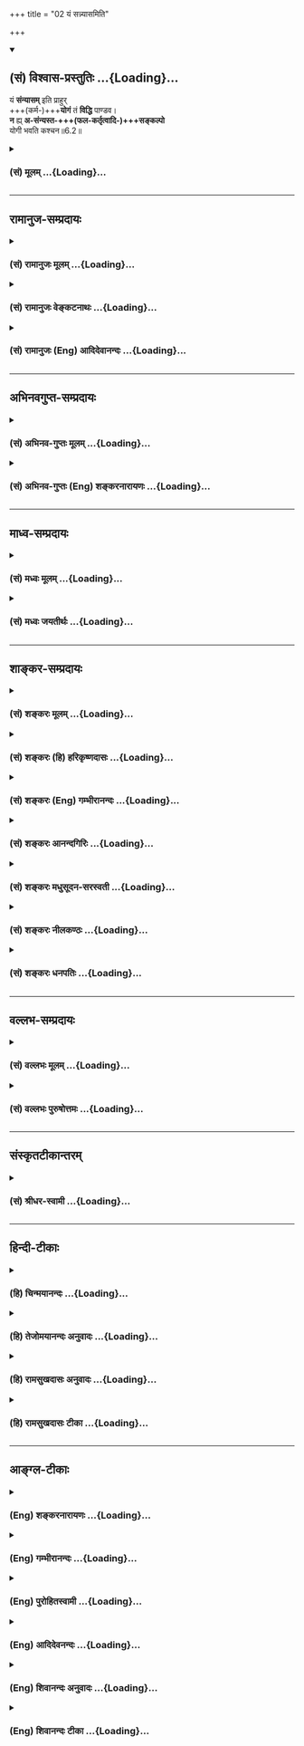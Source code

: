+++
title = "02 यं सन्न्यासमिति"

+++
<div class="js_include" newlevelforh1="2" title="(सं) विश्वास-प्रस्तुतिः" unfilled url="/mahAbhAratam/vyAsaH/shlokashaH/06-bhIShma-parva/03-bhagavad-gItA-parva/saMskRtam/vishvAsa-prastutiH/06_Atma-saMyama-yogaH_a/02_yaM_sannyAsamiti.md">
<details open><summary><h2>(सं) विश्वास-प्रस्तुतिः ...{Loading}...</h2></summary>

यं **संन्यासम्** इति प्राहुर्  
+++(कर्म-)+++**योगं** तं **विद्धि** पाण्डव।  
**न** ह्य् **अ-संन्यस्त-+++(फल-कर्तृत्वादि-)+++सङ्कल्पो**  
योगी भवति कश्चन॥6.2॥
</details>
</div>
<div class="js_include collapsed" newlevelforh1="3" title="(सं) मूलम्" unfilled url="/mahAbhAratam/vyAsaH/shlokashaH/06-bhIShma-parva/03-bhagavad-gItA-parva/saMskRtam/mUlam/06_Atma-saMyama-yogaH_a/02_yaM_sannyAsamiti.md">
<details><summary><h3>(सं) मूलम् ...{Loading}...</h3></summary>

यं संन्यासमिति प्राहुर्योगं तं विद्धि पाण्डव।  
न ह्यसंन्यस्तसङ्कल्पो योगी भवति कश्चन।।6.2।।
</details>
</div>


_________________
## रामानुज-सम्प्रदायः
<div class="js_include collapsed" newlevelforh1="3" title="(सं) रामानुजः मूलम्" unfilled url="/mahAbhAratam/vyAsaH/shlokashaH/06-bhIShma-parva/03-bhagavad-gItA-parva/saMskRtam/rAmAnujaH/mUlam/06_Atma-saMyama-yogaH_a/02_yaM_sannyAsamiti.md">
<details><summary><h3>(सं) रामानुजः मूलम् ...{Loading}...</h3></summary>

।।6.2।। ज्ञान-योग इति आत्म-याथात्म्य-ज्ञानम् **इति प्राहुः** तं
कर्म-**योगम्** एव **विद्धि।** तद् उपपादयति  -  
**न ह्यसंन्यस्तसंकल्पो योगी भवति कश्चन** इति।  
  
आत्मयाथात्म्यानुसन्धानेन अनात्मनि प्रकृतौ आत्म-संकल्पः संन्यस्तः
परित्यक्तो येन स संन्यस्त-संकल्पः अनेवं-भूतो यः स **असंन्यस्त-संकल्पः**। न हि उक्तेषु कर्मयोगेषु अनेवंभूतः कश्चन कर्मयोगी भवतियस्य सर्वे समारम्भाः कामसंकल्पवर्जिताः। (गीता 4।19) इति हि उक्तम्।

</details>
</div>
<div class="js_include collapsed" newlevelforh1="3" title="(सं) रामानुजः वेङ्कटनाथः" unfilled url="/mahAbhAratam/vyAsaH/shlokashaH/06-bhIShma-parva/03-bhagavad-gItA-parva/saMskRtam/rAmAnujaH/venkaTanAthaH/06_Atma-saMyama-yogaH_a/02_yaM_sannyAsamiti.md">
<details><summary><h3>(सं) रामानुजः वेङ्कटनाथः ...{Loading}...</h3></summary>

  
  
।।6.2।। सन्न्यासमनूद्य योगत्वे विधीयमाने ज्ञानयोगे
कर्मयोगसद्भावप्रतिपादनभ्रमः स्यात् तच्चनह्यसन्न्यस्त इत्युपपादनविरुद्धम्
अत्रानुपयुक्तं चेत्यभिप्रायेणाह उक्तलक्षणेति। योगोद्देशेन
सन्न्यासत्वविधिपरं वाक्यमित्यर्थः। सन्न्यासशब्दस्याभिप्रेतं वक्तुं
प्राकरणिकं वाच्यं तावदाह ज्ञानयोग इति। अत्र तदभिप्रेतमाह
आत्मयाथात्म्यज्ञानमिति। समुदायवाचकशब्दस्तदंशेऽपि प्रयुज्यत इति भावः। तं
कर्मयोगमेव विद्धीति कर्मयोगान्तर्गतमेव
विद्धीत्यर्थः। आत्मयाथात्म्येत्यादेरयमभिप्रायः सङ्कल्पशब्दो न तावदत्र
कुर्यामिति सङ्कल्पविषयः तदभावे कर्मकरणस्यैव अशक्यत्वात्। नापि
फलाभिसन्धिविषयः तथात्वेऽपि कर्मयोगे ज्ञानयोगान्तर्भावप्रतिज्ञाया
उपपादकत्वासिद्धेः। अतएवसङ्कल्पमूलः कामो हि यज्ञाः सङ्कल्पसम्भवाः मनु.2।3
इत्यादिस्मृतिपठितः कामस्य कर्मणां च हेतुः सङ्कल्पोऽत्र न विवक्षितः।
तस्मादेकीकृत्य कल्पोऽत्र सङ्कल्पः। स चात्र देहात्मगोचरः। तत्परित्यागश्च
तत्त्वज्ञानात्। एवं सत्येवनहि इत्यादेरुक्तोपपादकत्वमुपपद्येत इति। कश्चन
इति निर्देशः प्रागुक्तकर्मयोगनिष्ठवैविध्यसूचक इत्यभिप्रायेणउक्तेषु
कर्मयोगिप्वित्युक्तम्। सिद्धो ह्यत्रोपपादको भवति तत्सिद्धिरत्र कुतः
इत्याकाङ्क्षायां हिशब्दाभिप्रेतमाहयस्येति।  
  

</details>
</div>
<div class="js_include collapsed" newlevelforh1="3" title="(सं) रामानुजः (Eng) आदिदेवानन्दः" unfilled url="/mahAbhAratam/vyAsaH/shlokashaH/06-bhIShma-parva/03-bhagavad-gItA-parva/saMskRtam/rAmAnujaH/english/AdidevAnandaH/06_Atma-saMyama-yogaH_a/02_yaM_sannyAsamiti.md">
<details><summary><h3>(सं) रामानुजः (Eng) आदिदेवानन्दः ...{Loading}...</h3></summary>

6.2 Know Karma Yoga only to be that which they call as Sannyasa i.e., as Jnana Yoga or knowledge of the real nature of the self. Sri Krsna substantiates this by the words, 'For no one whose delusive identification of the body with the self is not abandoned, becomes a true Karma Yogin.' 'One whose delusion is abandoned is one by whom the delusion of identifying the self with Prakrti (body), which is in reality distinct from the self, is not rejected by the contemplation of the real nature of the self. One who is not of this kind is one whose delusion is not abandoned. One who is not of this kind cannot become a Karma Yogin of the type described here. It has already been said: 'He whose every undertaking is free from desire for fruits and delusive identification of the body with the self ৷৷.' (4.19). Sri Krsna now teaches that by Karma Yoga alone one succeeds in Yoga without the risk of fall.

</details>
</div>


_________________
## अभिनवगुप्त-सम्प्रदायः
<div class="js_include collapsed" newlevelforh1="3" title="(सं) अभिनव-गुप्तः मूलम्" unfilled url="/mahAbhAratam/vyAsaH/shlokashaH/06-bhIShma-parva/03-bhagavad-gItA-parva/saMskRtam/abhinava-guptaH/mUlam/06_Atma-saMyama-yogaH_a/02_yaM_sannyAsamiti.md">
<details><summary><h3>(सं) अभिनव-गुप्तः मूलम् ...{Loading}...</h3></summary>

।।6.1 6.2।। एवं प्राक्तनेनाध्यायगणेन साधितोऽर्थः श्लोकद्वयेन निगद्यते
अनाश्रित इति। य संन्यासमिति। कार्यं स्वजात्यादिविहितम्। संन्यासी +++(S
संन्यासीति)+++ योगीति पर्यायावेतौ। अत एवाह यं संन्यासमिति। तथा च योगमन्तरेण
संन्यासो नोपपद्यते। एवं संकल्पसंन्यासं विना योगो न युज्यते।
तस्मात्सततसंबद्धौ योगसंन्यासौ। न निरग्निरित्यादिना अयमर्थो ध्वन्यते
निरग्निश्च न भवति निष्क्रियश्च न भवति अथ च संन्यासी इत्यद्भुतम् इति।

</details>
</div>
<div class="js_include collapsed" newlevelforh1="3" title="(सं) अभिनव-गुप्तः (Eng) शङ्करनारायणः" unfilled url="/mahAbhAratam/vyAsaH/shlokashaH/06-bhIShma-parva/03-bhagavad-gItA-parva/saMskRtam/abhinava-guptaH/english/shankaranArAyaNaH/06_Atma-saMyama-yogaH_a/02_yaM_sannyAsamiti.md">
<details><summary><h3>(सं) अभिनव-गुप्तः (Eng) शङ्करनारायणः ...{Loading}...</h3></summary>

6.1-2 The subject matter that has been thus established in the series of
the preceding chapters is summarised by a couple of verses. Anasritah
etc. Yam etc. Bounden : Ordained \[in the law books\] according to one's
caste etc. \[Thus\] man-lf-renunciation and man-of-Yoga are synonyms.
That is why \[the Lord\] says, 'what \[the learned\] call renunciation'
etc. Therefore, without Yoga no renunciation is possible. Similarly Yoga
is not possible without renouncing the intention \[for fruit\].
Conseently, the Yoga and renunciation are ever interlinked. The idea,
suggested by 'not he who remains \[simply\] without his fires etc.' is
this : He remains neither without fires, nor without actions and yet he
is man of renunciation, Hence this is strange. Of course, following the
principle \[involved in the statement\] 'Playing dice is the kingship,
without throne', and following logic it has been asserted already that
renunciation is not possible for a person who remains simply without
actions. Yet-

</details>
</div>


_________________
## माध्व-सम्प्रदायः
<div class="js_include collapsed" newlevelforh1="3" title="(सं) मध्वः मूलम्" unfilled url="/mahAbhAratam/vyAsaH/shlokashaH/06-bhIShma-parva/03-bhagavad-gItA-parva/saMskRtam/madhvaH/mUlam/06_Atma-saMyama-yogaH_a/02_yaM_sannyAsamiti.md">
<details><summary><h3>(सं) मध्वः मूलम् ...{Loading}...</h3></summary>

।।6.2।। सन्न्यासोऽपि योगान्तर्भूत इत्याह यं सन्न्यासमिति।
कामसङ्कल्पाद्यपरित्यागे कथमुपायवान्स्यात् इत्याशयः।

</details>
</div>
<div class="js_include collapsed" newlevelforh1="3" title="(सं) मध्वः जयतीर्थः" unfilled url="/mahAbhAratam/vyAsaH/shlokashaH/06-bhIShma-parva/03-bhagavad-gItA-parva/saMskRtam/madhvaH/jayatIrthaH/06_Atma-saMyama-yogaH_a/02_yaM_sannyAsamiti.md">
<details><summary><h3>(सं) मध्वः जयतीर्थः ...{Loading}...</h3></summary>

।।6.2।। ननु सन्न्यासयोगौ भिन्नलक्षणौ तत्कथं तयोरैक्यमुच्यते इत्यत आह
**सन्न्यासोऽपी**ति। सन्न्यासी च योगी चेत्युक्त्या
प्राप्तात्यन्तभेदशङ्कानिवृत्त्यर्थमिति शेषः। अमुख्ययोगापेक्षया
पृथगुक्तोऽपीत्यपेरर्थः। योगशब्देन मुख्योऽत्राभिहितः। अतएव
वक्ष्यत्युपायवानिति अन्तर्भूतत्वादैक्योक्तिरित्यर्थः। सन्न्यासस्य
योगान्तर्भूतत्वमुपपाद्यते **न ही**ति। तदसत्
सङ्कल्पत्यागमात्रस्यासन्न्यासत्वात्। ईश्वराराधनाय स्वकर्मकरणमात्रं योगः
तस्य सन्न्यासाभावेऽप्युपपत्तेरित्यत आह **कामे**ति। सङ्कल्पशब्दस्य
कामाद्युपलक्षणत्वाद्योगशब्दस्य
ज्ञानोपायरूपमुख्ययोगार्थत्वान्नानुपपत्तिरिति भावः।

</details>
</div>


_________________
## शाङ्कर-सम्प्रदायः
<div class="js_include collapsed" newlevelforh1="3" title="(सं) शङ्करः मूलम्" unfilled url="/mahAbhAratam/vyAsaH/shlokashaH/06-bhIShma-parva/03-bhagavad-gItA-parva/saMskRtam/shankaraH/mUlam/06_Atma-saMyama-yogaH_a/02_yaM_sannyAsamiti.md">
<details><summary><h3>(सं) शङ्करः मूलम् ...{Loading}...</h3></summary>

।।6.2।। **यं** सर्वकर्मतत्फलपरित्यागलक्षणं परमार्थसंन्यासं **संन्यासम्
इति प्राहुः** श्रुतिस्मृतिविदः **योगं** कर्मानुष्ठानलक्षणं **तं**
परमार्थसंन्यासं **विद्धि** जानीहि हे **पाण्डव।** कर्मयोगस्य
प्रवृत्तिलक्षणस्य तद्विपरीतेन निवृत्तिलक्षणेन परमार्थसंन्यासेन कीदृशं
सामान्यमङ्गीकृत्य तद्भाव उच्यते इत्यपेक्षायाम् इदमुच्यते अस्ति हि
परमार्थसंन्यासेन सादृश्यं कर्तृद्वारकं कर्मयोगस्य। यो हि परमार्थसंन्यासी
स त्यक्तसर्वकर्मसाधनतया सर्वकर्मतत्फलविषयं संकल्पं प्रवृत्तिहेतुकामकारणं
संन्यस्यति। अयमपि कर्मयोगी कर्म कुर्वाण एव फलविषयं संकल्पं संन्यस्यति
इत्येतमर्थं दर्शयिष्यन् आह **न हि** यस्मात् **असंन्यस्तसंकल्पः**
असंन्यस्तः अपरित्यक्तः फलविषयः संकल्पः अभिसंधिः येन सः असंन्यस्तसंकल्पः
**कश्चन** कश्चिदपि कर्मी **योगी** समाधानवान् **भवति** न संभवतीत्यर्थः
फलसंकल्पस्य चित्तवेक्षेपहेतुत्वात्। तस्मात् यः कश्चन कर्मी
संन्यस्तफलसंकल्पोभवेत् स योगी समाधानवान् अविक्षिप्तचित्तो भवेत्
चित्तविक्षेपहेतोः फलसंकल्पस्य संन्यस्तत्वादित्यभिप्रायः।। एवं
परमार्थसंन्यासकर्मयोगयोः कर्तृद्वारकं संन्याससामान्यमपेक्ष्य यं
संन्यासमिति प्राहुर्योगं तं विद्धि पाण्डव इति कर्मयोगस्य स्तुत्यर्थं
संन्यासत्वम् उक्तम्। ध्यानयोगस्य फलनिरपेक्षः कर्मयोगो बहिरङ्गं साधनमिति
तं संन्यासत्वेन स्तुत्वा अधुना कर्मयोगस्य ध्यानयोगसाधनत्वं दर्शयति

</details>
</div>
<div class="js_include collapsed" newlevelforh1="3" title="(सं) शङ्करः (हि) हरिकृष्णदासः" unfilled url="/mahAbhAratam/vyAsaH/shlokashaH/06-bhIShma-parva/03-bhagavad-gItA-parva/saMskRtam/shankaraH/hindI/harikRShNadAsaH/06_Atma-saMyama-yogaH_a/02_yaM_sannyAsamiti.md">
<details><summary><h3>(सं) शङ्करः (हि) हरिकृष्णदासः ...{Loading}...</h3></summary>

।।6.2।। इससे मुख्य संन्यासित्व और योगित्व इष्ट नहीं है। इसी भावको
दिखलानेके लिये कहते हैं श्रुतिस्मृतिके ज्ञाता पुरुष सर्वकर्म और उनके
फलके त्यागरूप जिस भावको वास्तविक संन्यास कहते हैं हे पाण्डव
कर्मानुष्ठानरूप योगको ( निष्काम कर्मयोगको ) भी तू वही वास्तविक संन्यास
जान। प्रवृत्तिरूप कर्मयोगकी उससे विपरीत निवृत्तिरूप परमार्थसंन्यासके साथ
कैसी समानता स्वीकार करके एकता कही जाती है ऐसा प्रश्न होनेपर यह कहा जाता
है परमार्थसंन्यासके साथ कर्मयोगकी कर्तृविषयक समानता है क्योंकि जो
परमार्थसंन्यासी है वह सब कर्मसाधनोंका त्याग कर चुकता है इसलिये सब
कर्मोंका और उनके फलविषयक संकल्पोंका जो कि प्रवृत्तिहेतुक कामके कारण है
त्याग करता है। और यह कर्मयोगी भी कर्म करता हुआ फलविषयक संकल्पोंका त्याग
करता ही है ( इस प्रकार दोनोंकी समानता है ) इस अभिप्रायको दिखलाते हुए
कहते हैं जिसने फलविषयक संकल्पोंका यानी इच्छाओंका त्याग न किया हो ऐसा कोई
भी कर्मी योगी नहीं हो सकता। अर्थात् ऐसे पुरुषका चित्त समाधिस्थ होना
सम्भव नहीं है क्योंकि फलका संकल्प ही चित्तके विक्षेपका कारण है। इसलिये
जो कोई कर्मी फलविषयक संकल्पोंका त्याग कर देता है वही योगी होता है।
अभिप्राय यह है कि चित्तविक्षेपका कारण जो फलविषयक संकल्प है उसके त्यागसे
ही मनुष्य समाधानयुक्त यानी चित्तविक्षेपसे रहित योगी होता है। इस प्रकार
परमार्थसंन्यासकी और कर्मयोगकी कर्त्ताके भावसे सम्बन्ध रखनेवाली जो
त्यागविषयक समानता है उसकी अपेक्षासे ही कर्मयोगकी स्तुति करनेके लिये यं
संन्यासमिति प्राहुर्योगं तं विद्धि पाण्डव इस श्लोकमें उसे संन्यास बतलाया
है।

</details>
</div>
<div class="js_include collapsed" newlevelforh1="3" title="(सं) शङ्करः (Eng) गम्भीरानन्दः" unfilled url="/mahAbhAratam/vyAsaH/shlokashaH/06-bhIShma-parva/03-bhagavad-gItA-parva/saMskRtam/shankaraH/english/gambhIrAnandaH/06_Atma-saMyama-yogaH_a/02_yaM_sannyAsamiti.md">
<details><summary><h3>(सं) शङ्करः (Eng) गम्भीरानन्दः ...{Loading}...</h3></summary>

6.2 Yam, that which is characterized by the giving up of all actions and
their results; which prahuh, they, the knowers of the Vedas and the
Smrtis, call; sannyasam iti, monasticism, in the real sense; viddhi,
known; tam, that monasticism in the real sense; to be yogam, Yoga,
consisting in the performance of actions, O Pandava. Accepting what kind
of similarity between Karma-yoga, which is characterized by engagement
(in actions), and its opposite, renunciation in the real sense, which is
characterized by cessation from work, has their eation been stated; When
such an apprehension arises, the answer is this; From the point of view
of the agent, there does exist a simialrity of Karma-yoga with real
renunciation. For he who is a monk in the real sense, from the very fact
of his having given up all the means needed for accomplishing actions,
gives up the thought of all actions and their results-the source of
desire that leads to engagement in work. \[Thoughts about an object lead
to the desire for it, which in turn leads to actions for getting it.
(Also see note under 4.19)\] also, even while performing actions, gives
up the thought for results. Pointing out this idea, the Lord says: Hi,
for; kascit, nobody, no man of action whosoever; asannyasta-sankalpah,
who has not given up expactaions-one by whom has not been renounced
expectation, anticipation, of results;bhavati, becomes, i.e. can become;
yogi, a yogi, a man of concentration, because thought of results is the
cause of the disturbance of mind. Therefore, any man of action who gives
up the thought of results would become a yogi, a man of concentration
with an unperturbed mind, because of his having given up thought of
results which is the cause of mental distractions. This is the purport.
Thus, because of the similarity of real monasticism with Karma-yoga from
the point of veiw of giving up by the agent, Karma-yoga is extolled as
monasticism in, 'That which they call monasticism, know that to be Yoga,
O Pandava.' Since Karma-yoga, which is independent of results, is the
remote help to Dhyana-yoga, therefore it has been praised as
monasticism. Thereafter, now the Lord shows how Karma-yoga is helpful to
Dhyana-yoga:

</details>
</div>
<div class="js_include collapsed" newlevelforh1="3" title="(सं) शङ्करः आनन्दगिरिः" unfilled url="/mahAbhAratam/vyAsaH/shlokashaH/06-bhIShma-parva/03-bhagavad-gItA-parva/saMskRtam/shankaraH/AnandagiriH/06_Atma-saMyama-yogaH_a/02_yaM_sannyAsamiti.md">
<details><summary><h3>(सं) शङ्करः आनन्दगिरिः ...{Loading}...</h3></summary>

।।6.2।। उत्तरश्लोकस्य तात्पर्यं दर्शयितुं व्यावर्त्यामाशङ्कां दर्शयति
**ननु चेति।** प्रसिद्धिं परित्यज्याप्रसिद्धिरुपादीयमाना
प्रसिद्धिविरुद्धेति चोद्यं दूषयति **नैष दोष इति।** उभयस्य साग्नौ सक्रिये
च संन्यासित्वस्य योगित्वस्य चेत्यर्थः। गुणवृत्त्योभयसंपादनं
प्रश्नपूर्वकं प्रकटयति **तत्कथमित्यादिना।** संभवति मुख्ये संन्यासित्वादौ
किमिति गौणमुभयमभीष्टमित्याशङ्क्य मुख्यस्य कर्मण्यसंभवाद्गौणमेव
स्तुतिसिद्ध्यर्थं तदिष्टमित्यभिप्रेत्याह **न पुनरिति।**
चित्तव्याकुलत्वहेतुकामनात्यागाच्चित्तसमाधानसिद्धेर्योगित्वं कर्मिणोऽपि
युक्तं संन्यासित्वं तु तस्य विरुद्धमिति शङ्कमानं प्रत्युक्तेऽर्थे
श्लोकमवतारयति **इत्येतमिति।** परमार्थसंन्यासं प्राहुरिति संबन्धः।
इतीत्थं संन्यासस्य प्रामाणिकाभ्युपगतत्वादितीतिशब्दो योज्यः। योगं
फलतृष्णां परित्यज्य समाहितचेतस्तयेति शेषः। यदुक्तं संन्यासित्वं योगित्वं
च गृहस्थस्य गौणमिति तदुत्तरार्धयोजनया प्रकटयितुमुत्तरार्धमुत्थापयति
**कर्मयोगस्येति।** कर्मयोगस्य परमार्थसंन्यासेन कर्तृद्वारकं साम्यमुक्तं
व्यक्तीकरोति **यो हीति।** त्यक्तानि सर्वाणि कर्माणि साधनानि च येन स
तथोक्तस्तस्य भावस्तत्ता तया सर्वकर्मविषयं तत्फलविषयं च संकल्पं
त्यजतीत्यर्थः। संकल्पत्यागे तत्कार्यकामत्यागस्तत्त्यागे
तज्जन्यप्रवृत्तित्यागश्च सिध्यतीत्यभिसंधाय विशिनष्टि **प्रवृत्तीति।**
कर्मिण्यपि यथोक्तसंकल्पसंन्यासित्वमस्तीत्याह **अयमपीति।** तदपरित्यागे
व्याकुलचेतस्तया कर्मानुष्ठानस्यैव दुःशकत्वादित्यर्थः। उक्तमेव साम्यं
व्यक्तीकुर्वन्व्यतिरेकं दर्शयति **इत्येतमिति।** फलसंकल्पापरित्यागे
किमिति समाधानवत्त्वाभावस्तत्राह **फलेति।**
व्यतिरेकमुखेनोक्तमर्थमन्वयमुखेनोपसंहरति **तस्मादिति।** हिशब्दार्थस्य
यस्मादित्युक्तस्य तस्मादित्यनेन संबन्धः। कर्मिणं प्रति यथोक्तविधौ
हेतुहेतुमद्भावमभिप्रेत्य द्वितीयविधौ हेतुमाह **चित्तविक्षेपेति।**
पूर्वश्लोके पूर्वोत्तरार्धाभ्यामुक्तमनुवदति **एवमिति।**

</details>
</div>
<div class="js_include collapsed" newlevelforh1="3" title="(सं) शङ्करः मधुसूदन-सरस्वती" unfilled url="/mahAbhAratam/vyAsaH/shlokashaH/06-bhIShma-parva/03-bhagavad-gItA-parva/saMskRtam/shankaraH/madhusUdana-sarasvatI/06_Atma-saMyama-yogaH_a/02_yaM_sannyAsamiti.md">
<details><summary><h3>(सं) शङ्करः मधुसूदन-सरस्वती ...{Loading}...</h3></summary>

।।6.2।। असंन्यासेऽपि संन्याशब्दप्रयोगे निमित्तभूतं गुणयोगं दर्शयितुमाह यं
सर्वकर्मतत्फलपरित्यागं संन्यासमिति प्राहुः श्रुतयःसंन्यास एवात्यरेचयत्
इतिब्राह्मणाः पुत्रैषणायाश्च वित्तैषणायाश्च लोकैषणायाश्च व्युत्थायाथ
मिक्षाचर्यं चरन्ति इत्याद्याः। योगं फलतृष्णाकर्तृत्वाभिमानयोः परित्यागेन
विहितकर्मानुष्ठानं तं संन्यासं विद्धि। हे पाण्डव अब्रह्मदत्तं
ब्रह्मदत्तमित्याह तं वयं मन्यामहे ब्रह्मदत्तसदृशोऽयमिति न्यायात्परशब्दः
परत्र प्रयुज्यमानः सादृश्यं बोधयति गौण्या वृत्त्या तद्भावारोपेण वा।
प्रकृते तु किं सादृश्यमिति तदाह नहीति। हि
यस्मादसंन्यस्तसंकल्पोऽत्यक्तफलसंकल्पः कश्चन कश्चिदपि योगी न भवति अपितु
सर्वो योगी त्यक्तफलसंकल्प एव भवतीति
फलत्यागसाम्यात्तृष्णारूपचित्तवृत्तिनिरोधसाम्याच्च गौण्या वृत्त्या
कम्र्येव संन्यासी च योगी च भवतीत्यर्थः। तथाहियोगश्चित्तवृत्तिनिरोधः
प्रमाणविपर्ययविकल्पनिद्रास्मृतय इति वृत्तयः पञ्चविधाः। तत्र
प्रत्यक्षानुमानशास्त्रोपमानार्थापत्त्यभावाख्यानि प्रमाणानि षडिति
वैदिकाः। प्रत्यक्षानुमानागमाः प्रमाणानि त्रीणीत योगाः।
अन्तर्भावबहिर्भावाभ्यां संकोचविकासौ द्रष्टव्यौ। अतएव तार्किकादीनां
मदभेदाः। विपर्ययो मिथ्याज्ञानं तस्य पञ्च भेदा
अविद्याऽस्मितारागद्वेषाभिनिवेशाः। तएव च क्लेशाः। शब्दज्ञानानुपाती
वस्तुशून्योऽवभासो विकल्पः प्रमाभ्रमविलक्षणोऽसदर्थव्यवहारः
शशविषाणमसत्पुरुषस्य चैतन्यमित्यादिः। अभावप्रत्ययालम्बना वृत्तिर्निद्रा
चतसृणां वृत्तीनामभावस्य प्रत्ययः कारणं तमोगुणस्तदालम्बना वृत्तिरेव
निद्रा नतु ज्ञानाद्यभावमात्रमित्यर्थः। अनुभूतविषयासंप्रमोषः प्रत्ययः
स्मृतिः पूर्वानुभवसंस्कारजं ज्ञानमित्यर्थः। सर्ववृत्तिजन्यत्वादन्ते
कथनम्। लज्जादिवृत्तीनामपि पञ्चस्वेवान्तर्भावो द्रष्टव्यः। एतादृशां
सर्वासां चित्तवृत्तीनां निरोधो योग इति च समाधिरिति च कथ्यते।
फलसंकल्पस्तु रागाख्यस्तृतीयो विपर्ययभेदस्तन्निरोधमात्रमपि गौण्या
वृत्त्या योग इति संन्यास इति चोच्यत इति न विरोधः।

</details>
</div>
<div class="js_include collapsed" newlevelforh1="3" title="(सं) शङ्करः नीलकण्ठः" unfilled url="/mahAbhAratam/vyAsaH/shlokashaH/06-bhIShma-parva/03-bhagavad-gItA-parva/saMskRtam/shankaraH/nIlakaNThaH/06_Atma-saMyama-yogaH_a/02_yaM_sannyAsamiti.md">
<details><summary><h3>(सं) शङ्करः नीलकण्ठः ...{Loading}...</h3></summary>

।।6.2।। केन साम्येनायं संन्यासी योगी चेति स्तूयते अत आह **यमिति।** यो हि
त्यक्तसर्वसंकल्पः स संन्यासी तादृशश्च ध्यानयोगी अतो न
तयोर्भेदः। निःसंकल्पस्तटस्थस्तिष्ठेदेतन्मोक्षलक्षणम् इति
मैत्रायणीयोपनिषच्छ्रुतस्य मोक्षलक्षणस्य निःसंकल्पत्वस्योभयत्रापि
तुल्यत्वात्। अतोऽयमपि कर्मयोगी
फलसंकल्पत्यागान्निःसंकल्पत्वसाम्यात्संन्यासी योगी च भवतीति स्तूयत
इत्यर्थः। योगाधिकारसिद्धये निष्कामकर्माण्यनुष्ठेयानीति
श्लोकद्वयतात्पर्यार्थः।

</details>
</div>
<div class="js_include collapsed" newlevelforh1="3" title="(सं) शङ्करः धनपतिः" unfilled url="/mahAbhAratam/vyAsaH/shlokashaH/06-bhIShma-parva/03-bhagavad-gItA-parva/saMskRtam/shankaraH/dhanapatiH/06_Atma-saMyama-yogaH_a/02_yaM_sannyAsamiti.md">
<details><summary><h3>(सं) शङ्करः धनपतिः ...{Loading}...</h3></summary>

।।6.2।। गौणप्रयोगे निमित्तभूतं गुणयोगमेव दर्शयितुमाह **यमिति।** यं
सर्वकर्मतत्फलत्यागलक्षणं परमार्थसंन्यासं श्रुतिस्मृतीतिहासपुराणानि
प्राहुः योगं फलाभिसंधिरहितकर्मानुष्ठानलक्षणं तं परमार्थसंन्यासं विद्धि
फलविषयसंकल्पत्यागरुपगुणयोगाज्जनीहि। यथा भवान् वस्तुत इन्द्रसुतोऽपि
पाण्डुक्षेत्रे जातत्वात्पाण्डव इति लोकैरुच्यते तथेतिगुढाभिप्रायेण
संबोधयति **हे पाण्डवेति।** गुणयोगमेवाह। हि यस्मादसंन्यस्तसंकल्पः
अत्यक्तफलाभिसंधिः कश्चन कश्चिदपि कर्मयोगी समाधानवान् न भवति
संन्यस्तसंकल्प एव योगी भवतीत्यर्थः। चित्तविक्षेपहेतोः फलसंकल्पस्य
संन्यस्तत्वादित्यभिप्रायः। योगाङ्गत्वेन कर्मानुष्ठानात् कर्मफलसंकल्पस्य
च चित्तविक्षेपहेतोः परित्यागात् योगित्वं संन्यासित्वं चोत्यते। यत्त्वपरे
एवं कर्मयोगसंन्यासयोर्भेदमङ्गीकृत्याविरोधेन स्तुतिरुक्ता। इदानीं
तयोरैक्येनैव स्तुतिमारभते **यमिति।** इत्यतस्तं योगं कर्मयोगं विद्धि यं
संन्यासं प्रकर्षेणाहुः। प्रकर्षस्तु कर्मस्वरुपत्यागोऽलसस्यापि संभाव्यते।
कर्मानुतिष्ठतः फलसंकल्पत्यागस्तु दुर्लभतर इत्येवंलक्षणो ज्ञेयः। अतः कुत
इत्यत उक्तम्। हि यस्मात्कश्चन योगी कर्मयोगी ज्ञानयोगी वाऽसंन्यस्तसंकल्पो
न भवति संन्यस्तसंकल्प एव योगितां पतिपद्यत इति भावः। अतस्तयोः
स्वीयस्वीयस्वरुपवदन्योन्यव्यभिचाराभावादैक्यान्न विरोध इति भाव इति
तन्मन्दम्। संन्यासनिष्कामकर्मयोगयोरैक्येनैव स्तुतिमारभत इत्युत्थानिकया
तं कर्मयोगं विद्धि यं संन्यासमित्यादिव्याख्यानस्य संन्यासापेक्षया
कर्मयोगप्रकर्षबोधकस्य विरोधात्। किंच संन्यासकर्मयोगयोः
सिंहमाणवकयोरिवैक्यं न संभवति किंतु माणवके सिंहशब्दप्रयोग इव
निष्कामकर्मयोगे संन्यासशब्दप्रयोगो गौण एवेति दिक्।

</details>
</div>


_________________
## वल्लभ-सम्प्रदायः
<div class="js_include collapsed" newlevelforh1="3" title="(सं) वल्लभः मूलम्" unfilled url="/mahAbhAratam/vyAsaH/shlokashaH/06-bhIShma-parva/03-bhagavad-gItA-parva/saMskRtam/vallabhaH/mUlam/06_Atma-saMyama-yogaH_a/02_yaM_sannyAsamiti.md">
<details><summary><h3>(सं) वल्लभः मूलम् ...{Loading}...</h3></summary>

।।6.2।। कुत इत्यपेक्षायां साङ्ख्ययोगविषययोरत्यागात्यागयोरेवैकार्थतां
सम्पादयन्नाह यं सन्न्यासमिति। ऋषयो यं सन्न्यासं प्राहुस्त्यागविधया तं
योगमेव विद्धि यत्रत्यकर्मसु फलसङ्कल्पत्यागस्य निरूप्यमाणत्वात्। तथाहि
नहीति। असन्न्यस्तसङ्कल्पः योगी न भवति। तादृशकर्मकर्त्ता चेद्योग्येव न।
तथा चेद्योग्येवेति भावः।

</details>
</div>
<div class="js_include collapsed" newlevelforh1="3" title="(सं) वल्लभः पुरुषोत्तमः" unfilled url="/mahAbhAratam/vyAsaH/shlokashaH/06-bhIShma-parva/03-bhagavad-gItA-parva/saMskRtam/vallabhaH/puruShottamaH/06_Atma-saMyama-yogaH_a/02_yaM_sannyAsamiti.md">
<details><summary><h3>(सं) वल्लभः पुरुषोत्तमः ...{Loading}...</h3></summary>

  
  
।।6.2।। ननु कथमुक्तत्यागवान् योगी न भवेत् इत्याशङ्क्याह यं सन्न्यासमिति।
यं सन्न्यासमिति प्राहुः प्रकर्षेण सर्वात्मभावरूपेण आहुस्तत्स्वरूपविदो
भक्ताः तेऽधुनाऽधिकाराभावान्नोच्यन्ते अग्रे वाच्याः तं हे पाण्डव। योगं
योगरूपं विद्धि जानीहि। पाण्डव इतिसम्बोधनेन ज्ञानयोग्यता निरूपिता। तस्मिन्
सन्न्यासे विप्रयोगरसानुभवरूपे स्वाकाङ्क्षितफलत्यागो भवत्यतः
संयोगसिद्धिः। अस्मिंस्तदभावान्न तत्सिद्धिरित्याह न हीति।
असन्न्यस्तसङ्कल्पः न त्यक्तो मानसो नियमः स्वसुखानुभवरूपो येन तादृश कश्चन
भावादिमानपि योगो न भवति। हीति युक्तश्चायमर्थः। यतः स्वसुखानुभवेच्छोः
प्रभुसुखानुभवेच्छा नोदेति परस्परमुभयोः स्थितिरेकत्र न सम्भवति अतः
स्वसुखानुभवरूपमानसनिश्चयत्यागवान् योगी भवतीति भावः।  
  

</details>
</div>


_________________
## संस्कृतटीकान्तरम्
<div class="js_include collapsed" newlevelforh1="3" title="(सं) श्रीधर-स्वामी" unfilled url="/mahAbhAratam/vyAsaH/shlokashaH/06-bhIShma-parva/03-bhagavad-gItA-parva/saMskRtam/shrIdhara-svAmI/06_Atma-saMyama-yogaH_a/02_yaM_sannyAsamiti.md">
<details><summary><h3>(सं) श्रीधर-स्वामी ...{Loading}...</h3></summary>

।।6.2।। कुत इत्यपेक्षायां कर्मयोगस्यैव संन्यासत्वं संपादयन्नाह **यमिति।**
यं संन्यासमिति प्राहुः प्रकर्षेण श्रेष्ठत्वेनाहुःसंन्यास एवात्यरेचयत्
इत्यादिश्रुतेः केवलात्फलसंन्यसनाद्धेतोः योगमेव तं जानीहि। कुत
इत्यपेक्षायामितिशब्दोक्तो हेतुर्योगेऽप्यस्तीत्याह **नहीति।** न संन्यस्तः
फलसंकल्पो येन सः कर्मनिष्ठो ज्ञाननिष्ठो वा कश्चिदपि न हि योगी भवति। अतः
फलसंकल्पत्यागसाम्यात्संन्यासात्संन्यासी च फलसंकल्पत्यागादेव
चित्तविक्षेपाभावाद्योगी च भवत्येव स इत्यर्थः।

</details>
</div>


_________________
## हिन्दी-टीकाः
<div class="js_include collapsed" newlevelforh1="3" title="(हि) चिन्मयानन्दः" unfilled url="/mahAbhAratam/vyAsaH/shlokashaH/06-bhIShma-parva/03-bhagavad-gItA-parva/hindI/chinmayAnandaH/06_Atma-saMyama-yogaH_a/02_yaM_sannyAsamiti.md">
<details><summary><h3>(हि) चिन्मयानन्दः ...{Loading}...</h3></summary>

।।6.2।। भगवान् यहाँ पूर्वकथित विचार को ही दोहराते हैं क्योंकि कहीं ऐसा न
हो कि अर्जुन को इस तथ्य विस्मरण हो जाय कि संन्यास (कर्तृत्व का त्याग) और
योग(फलासक्ति का त्याग) दोनों वास्तव में एक ही हैं। योग के द्वारा संन्यास
की स्थिति तक पहुँचा जाता है और मन में संन्यास की भावना के बिना योग के
अभ्यास का विचार तक नहीं किया जा सकता। वास्तव में देखा जाय तो यह दोनों
आध्यात्मिक पूर्णत्व रूपी सिक्के के दो पहलू हैं। भगवान् के इस कथन पर
स्वाभाविक है कि अर्जुन ने उनकी ओर प्रश्नार्थक मुद्रा में देखा होगा।
संन्यास और योग को एक ही कहने का क्या कारण है भगवान् स्पष्ट करते हैं कि
संकल्पों का संन्यास किये बिना योगाभ्यास में दृढ़ता नहीं आ सकती और उसके
अभाव में आध्यात्मिक प्रगति भी नहीं हो सकती। साधारणत मनुष्य संकल्पविकल्प
किये बिना नहीं रह सकता। वह भविष्य की सुन्दरसुन्दर कल्पनाएँ करता रहता है।
हम स्वयं ही किसी एक परिच्छिन्न लक्ष्य को निर्धारित करके उसे पाने के लिए
योजनाएं बनाते हैं और उस पर प्रयत्नशील हो जाते हैं। परन्तु अपनी योजनाओं
को पूर्णतया कार्यान्वित करने के पूर्व ही मन की कभी न थकने वाली क्रियाशील
कल्पना शक्ति हमें नये लक्ष्य का निर्देश करती है जो पूर्व निर्धारित
लक्ष्य से सर्वथा भिन्न होता है। जैसे ही हम उस नये लक्ष्य को पाने के लिए
तत्पर हो जाते हैं उसी समय फिर यह अनोखी कल्पना शक्ति अन्य विकल्प को
उपस्थित कर देती है। इस प्रकार प्रत्येक समय हमारा लक्ष्य तब तक ही निश्चित
रहता है जब तक उसे पाने के लिए हम प्रयत्न आरम्भ नहीं कर देते यात्रा
प्रारम्भ हुई कि गन्तव्य लुप्त। संक्षेप में विडम्बना यह है कि जब हमारे
समक्ष लक्ष्य होता है तब प्रयत्न का आरम्भ नहीं और जैसे ही हम प्रयत्नशील
होते हैं तो सामने कोई लक्ष्य ही नहीं दिखाई देता हमारे अन्तकरण में जो
सूक्ष्म शक्ति इस उन्मत्त स्वभाव को जन्म देती है वह है निरंकुश
संकल्पशक्ति। यह तो स्वत स्पष्ट हो जाता है कि जब तक हम इस विनाशकारी संकल्प
शक्ति को वश में करके विनष्ट नहीं कर देते तब तक हम भौतिक और आध्यात्मिक
उपलब्धि को प्राप्त नहीं कर सकते हैं। इसे समझने के लिए किसी व्याख्याकार
की आवश्यकता नहीं हैं। यह कहकर कि कोई भी (कश्चन) पुरुष संकल्प के बिना योगी
नहीं बन सकता भगवान् यह दर्शाते हैं कि बिना संकल्प शक्ति के विनष्ट किये
इस विषय में किसी प्रकार का समझौता नहीं हो सकता। फलनिरपेक्ष कर्मयोग का
अनुष्ठान ध्यानयोग का बहिरंग साधन है। अत उसकी प्रशंसा करने के पश्चात् अब
भगवान् यह बताते हैं कि किस प्रकार कर्मयोग ध्यान का साधन है

</details>
</div>
<div class="js_include collapsed" newlevelforh1="3" title="(हि) तेजोमयानन्दः अनुवादः" unfilled url="/mahAbhAratam/vyAsaH/shlokashaH/06-bhIShma-parva/03-bhagavad-gItA-parva/hindI/tejomayAnandaH/anuvAdaH/06_Atma-saMyama-yogaH_a/02_yaM_sannyAsamiti.md">
<details><summary><h3>(हि) तेजोमयानन्दः अनुवादः ...{Loading}...</h3></summary>

।।6.2।। हे पाण्डव ! जिसको (शास्त्रवित्) संन्यास कहते हैं, उसी को तुम योग
समझो; क्योंकि संकल्पों को न त्यागने वाला कोई भी पुरुष योगी नहीं होता।।

</details>
</div>
<div class="js_include collapsed" newlevelforh1="3" title="(हि) रामसुखदासः अनुवादः" unfilled url="/mahAbhAratam/vyAsaH/shlokashaH/06-bhIShma-parva/03-bhagavad-gItA-parva/hindI/rAmasukhadAsaH/anuvAdaH/06_Atma-saMyama-yogaH_a/02_yaM_sannyAsamiti.md">
<details><summary><h3>(हि) रामसुखदासः अनुवादः ...{Loading}...</h3></summary>

।।6.2।। हे अर्जुन ! लोग जिसको संन्यास कहते हैं, उसीको तुम योग समझो;
क्योंकि संकल्पोंका त्याग किये बिना मनुष्य कोई-सा भी योगी नहीं हो सकता।

</details>
</div>
<div class="js_include collapsed" newlevelforh1="3" title="(हि) रामसुखदासः टीका" unfilled url="/mahAbhAratam/vyAsaH/shlokashaH/06-bhIShma-parva/03-bhagavad-gItA-parva/hindI/rAmasukhadAsaH/TIkA/06_Atma-saMyama-yogaH_a/02_yaM_sannyAsamiti.md">
<details><summary><h3>(हि) रामसुखदासः टीका ...{Loading}...</h3></summary>

।।6.2।।***व्याख्या--*यं संन्यासमिति प्राहुर्योगं तं विद्धि
पाण्डव'--**पाँचवें अध्यायके आरम्भमें भगवान्ने बताया था कि संन्यास
(साङ्ख्ययोग) और योग (कर्मयोग)--ये दोनों ही स्वतन्त्रतासे कल्याण करनेवाले
हैं (5। 2), तथा दोनोंका फल भी एक ही है (5। 5) अर्थात् संन्यास और योग दो
नहीं हैं, एक ही हैं। वही बात भगवान् यहाँ कहते हैं कि जैसे संन्यासी
सर्वथा त्यागी होता है, ऐसे ही कर्मयोगी भी सर्वथा त्यागी होता है। अठारहवें
अध्यायके नवें श्लोकमें भगवान्ने कहा है कि फल और आसक्तिका सर्वथा त्याग
करके जो नियत कर्तव्य-कर्म केवल कर्तव्यमात्र समझकर किया जाता है, वह
'सात्त्विक त्याग' है, जिससे पदार्थों और क्रियाओंसे सर्वथा
सम्बन्ध-विच्छेद हो जाता है और मनुष्य त्यागी अर्थात् योगी हो जाता है। इसी
तरह संन्यासी भी कर्तृत्वाभिमानका त्यागी होता है। अतः दोनों ही त्यागी
हैं। तात्पर्य है कि योगी और संन्यासीमें कोई भेद नहीं है। भेद न रहनेसे ही
भगवान्ने पाँचवें अध्यायके तीसरे श्लोकमें कहा है कि राग-द्वेषका त्याग
करनेवाला योगी 'संन्यासी' ही है।

</details>
</div>


_________________
## आङ्ग्ल-टीकाः
<div class="js_include collapsed" newlevelforh1="3" title="(Eng) शङ्करनारायणः" unfilled url="/mahAbhAratam/vyAsaH/shlokashaH/06-bhIShma-parva/03-bhagavad-gItA-parva/english/shankaranArAyaNaH/06_Atma-saMyama-yogaH_a/02_yaM_sannyAsamiti.md">
<details><summary><h3>(Eng) शङ्करनारायणः ...{Loading}...</h3></summary>

6.2. What \[the learned\] call renunciation, O son of Pandu, know that to be \[the same as\] the Yoga. For without renouncing intention \[for fruit\], one does not become a man of Yoga.

</details>
</div>
<div class="js_include collapsed" newlevelforh1="3" title="(Eng) गम्भीरानन्दः" unfilled url="/mahAbhAratam/vyAsaH/shlokashaH/06-bhIShma-parva/03-bhagavad-gItA-parva/english/gambhIrAnandaH/06_Atma-saMyama-yogaH_a/02_yaM_sannyAsamiti.md">
<details><summary><h3>(Eng) गम्भीरानन्दः ...{Loading}...</h3></summary>

6.2 That which they call monasticism, know that to be Yoa, O Pandava,
For, nobody who has not given up expectations can be a yogi.

</details>
</div>
<div class="js_include collapsed" newlevelforh1="3" title="(Eng) पुरोहितस्वामी" unfilled url="/mahAbhAratam/vyAsaH/shlokashaH/06-bhIShma-parva/03-bhagavad-gItA-parva/english/purohitasvAmI/06_Atma-saMyama-yogaH_a/02_yaM_sannyAsamiti.md">
<details><summary><h3>(Eng) पुरोहितस्वामी ...{Loading}...</h3></summary>

6.2 O Arjuna! Renunciation is in fact what is called Right Action. No one can become spiritual who has not renounced all desire.

</details>
</div>
<div class="js_include collapsed" newlevelforh1="3" title="(Eng) आदिदेवनन्दः" unfilled url="/mahAbhAratam/vyAsaH/shlokashaH/06-bhIShma-parva/03-bhagavad-gItA-parva/english/AdidevanandaH/06_Atma-saMyama-yogaH_a/02_yaM_sannyAsamiti.md">
<details><summary><h3>(Eng) आदिदेवनन्दः ...{Loading}...</h3></summary>

6.2 That which is called Sannyasa (Jnana Yoga), know that to be Yoga
(Karma Yoga), O Arjuna. For (among Karma Yogins) no one whose delusive identification of the body with the self is not abandoned, becomes a true Karma Yogin.

</details>
</div>
<div class="js_include collapsed" newlevelforh1="3" title="(Eng) शिवानन्दः अनुवादः" unfilled url="/mahAbhAratam/vyAsaH/shlokashaH/06-bhIShma-parva/03-bhagavad-gItA-parva/english/shivAnandaH/anuvAdaH/06_Atma-saMyama-yogaH_a/02_yaM_sannyAsamiti.md">
<details><summary><h3>(Eng) शिवानन्दः अनुवादः ...{Loading}...</h3></summary>

6.2 Do thou, O Arjuna, know Yoga to be that which they call renunciation; no one verily becomes a Yogi who has not renounced thoughts.

</details>
</div>
<div class="js_include collapsed" newlevelforh1="3" title="(Eng) शिवानन्दः टीका" unfilled url="/mahAbhAratam/vyAsaH/shlokashaH/06-bhIShma-parva/03-bhagavad-gItA-parva/english/shivAnandaH/TIkA/06_Atma-saMyama-yogaH_a/02_yaM_sannyAsamiti.md">
<details><summary><h3>(Eng) शिवानन्दः टीका ...{Loading}...</h3></summary>

6.2 यम् which; संन्यासम् renunciation; इति thus; प्राहुः (they) call;
योगम् Yoga; तम् that; विद्धि know; पाण्डव O Pandava; न not; हि verily;
असंन्यस्तसङ्कल्पः one who has not renounced thoughts; योगी Yogi; भवति
becomes; कश्चन anyone.Commentary Sankalpa is the working of the imagining faculty of the mind that makes plans for the future and guesses the results of plans so formed. No one can become a Karma Yogi who plans and schemes and expects fruits for his actions. No devotee of action who has not renounced the thought of the fruits of his actions can become a Yogi of steady mind. The thought of the fruits will certainly make the mind unsteady.Lord Krishna eulogises Karma Yoga here because it is the means or an external aid (Bahiranga Sadhana) to Dhyana Yoga. Karma Yoga is a steppingstone to Dhyana Yoga. It leads to the Yoga of Meditation in due course. In order to encourage the practice of Karna Yoga it is stated here that Karma Yoga is Sannyasa. (Cf.V.4)

</details>
</div>
